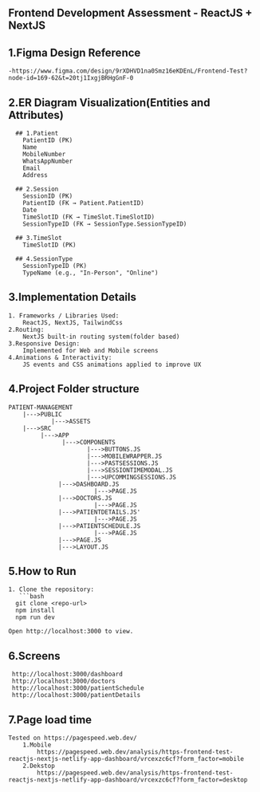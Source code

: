 ## Frontend Development Assessment - ReactJS + NextJS

## 1.Figma Design Reference

    -https://www.figma.com/design/9rXDHVD1na0Smz16eKDEnL/Frontend-Test?node-id=169-62&t=20tj1IxgjBRHgGnF-0

## 2.ER Diagram Visualization(Entities and Attributes)

      ## 1.Patient
        PatientID (PK)
        Name
        MobileNumber
        WhatsAppNumber
        Email
        Address
    
      ## 2.Session
        SessionID (PK)
        PatientID (FK → Patient.PatientID)
        Date
        TimeSlotID (FK → TimeSlot.TimeSlotID)
        SessionTypeID (FK → SessionType.SessionTypeID)
    
      ## 3.TimeSlot
        TimeSlotID (PK)
    
      ## 4.SessionType
        SessionTypeID (PK)
        TypeName (e.g., "In-Person", "Online")

## 3.Implementation Details

    1. Frameworks / Libraries Used:
        ReactJS, NextJS, TailwindCss
    2.Routing:
        NextJS built-in routing system(folder based)
    3.Responsive Design:
        Implemented for Web and Mobile screens
    4.Animations & Interactivity:
        JS events and CSS animations applied to improve UX
  
## 4.Project Folder structure

    PATIENT-MANAGEMENT
        |--->PUBLIC
                |--->ASSETS
        |--->SRC
             |--->APP
                   |--->COMPONENTS
                          |--->BUTTONS.JS
                          |--->MOBILEWRAPPER.JS
                          |--->PASTSESSIONS.JS
                          |--->SESSIONTIMEMODAL.JS
                          |--->UPCOMMINGSESSIONS.JS
                  |--->DASHBOARD.JS
                            |--->PAGE.JS
                  |--->DOCTORS.JS
                            |--->PAGE.JS
                  |--->PATIENTDETAILS.JS'
                            |--->PAGE.JS
                  |--->PATIENTSCHEDULE.JS
                            |--->PAGE.JS
                  |--->PAGE.JS
                  |--->LAYOUT.JS
                
## 5.How to Run
    1. Clone the repository:
       ```bash
      git clone <repo-url>
      npm install
      npm run dev
    
    Open http://localhost:3000 to view.

## 6.Screens
     http://localhost:3000/dashboard
     http://localhost:3000/doctors
     http://localhost:3000/patientSchedule
     http://localhost:3000/patientDetails
     
## 7.Page load time
    Tested on https://pagespeed.web.dev/
        1.Mobile
            https://pagespeed.web.dev/analysis/https-frontend-test-reactjs-nextjs-netlify-app-dashboard/vrcexzc6cf?form_factor=mobile
        2.Dekstop
            https://pagespeed.web.dev/analysis/https-frontend-test-reactjs-nextjs-netlify-app-dashboard/vrcexzc6cf?form_factor=desktop
